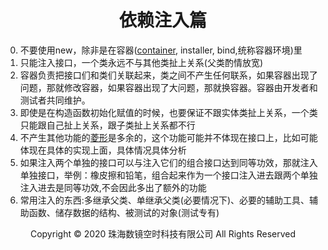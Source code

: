 # <center>依赖注入篇</center>

0. 不要使用new，除非是在容器([container](../常用词中·英·音对照表.md), installer, bind,统称容器环境)里
1. 只能注入接口，一个类永远不与其他类扯上关系(父类酌情放宽)
2. 容器负责把接口们和类们关联起来，类之间不产生任何联系，如果容器出现了问题，那就修改容器，如果容器出现了大问题，那就换容器。容器由开发者和测试者共同维护。
3. 即使是在构造函数初始化赋值的时候，也要保证不跟实体类扯上关系，一个类只能跟自己扯上关系，跟子类扯上关系都不行
4. 不产生其他功能的[菱形](https://zhuanlan.zhihu.com/p/75744363)是多余的，这个功能可能并不体现在接口上，比如可能体现在具体的实现上面，具体情况具体分析
5. 如果注入两个单独的接口可以与注入它们的组合接口达到同等功效，那就注入单独接口，举例：橡皮擦和铅笔，组合起来作为一个接口注入进去跟两个单独注入进去是同等功效,不会因此多出了额外的功能
6. 常用注入的东西:多继承父类、单继承父类(必要情况下)、必要的辅助工具、辅助函数、储存数据的结构、被测试的对象(测试专有)

<center> Copyright © 2020 珠海数镜空时科技有限公司 All Rights Reserved</center>
